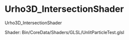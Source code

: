 # Urho3D_IntersectionShader
Urho3D_IntersectionShader

Shader: Bin/CoreData/Shaders/GLSL/UnlitParticleTest.glsl
